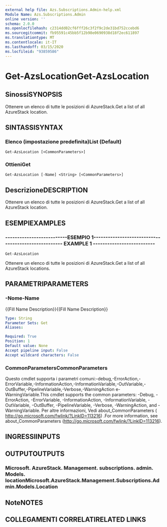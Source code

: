 ```yaml
---
external help file: Azs.Subscriptions.Admin-help.xml
Module Name: Azs.Subscriptions.Admin
online version: ''
schema: 2.0.0
ms.openlocfilehash: c2314dd02cf6fff26c3f2f9c2de31bd752ccebd6
ms.sourcegitcommit: fb95591c45bb5f12b98e0690938d18f2ec611897
ms.translationtype: MT
ms.contentlocale: it-IT
ms.lasthandoff: 03/15/2020
ms.locfileid: "93859586"
---
```

# <span data-ttu-id="4aac8-101">Get-AzsLocation</span><span class="sxs-lookup"><span data-stu-id="4aac8-101">Get-AzsLocation</span></span>

## <span data-ttu-id="4aac8-102">Sinossi</span><span class="sxs-lookup"><span data-stu-id="4aac8-102">SYNOPSIS</span></span>
<span data-ttu-id="4aac8-103">Ottenere un elenco di tutte le posizioni di AzureStack.</span><span class="sxs-lookup"><span data-stu-id="4aac8-103">Get a list of all AzureStack location.</span></span>

## <span data-ttu-id="4aac8-104">SINTASSI</span><span class="sxs-lookup"><span data-stu-id="4aac8-104">SYNTAX</span></span>

### <span data-ttu-id="4aac8-105">Elenco (impostazione predefinita)</span><span class="sxs-lookup"><span data-stu-id="4aac8-105">List (Default)</span></span>
```
Get-AzsLocation [<CommonParameters>]
```

### <span data-ttu-id="4aac8-106">Ottieni</span><span class="sxs-lookup"><span data-stu-id="4aac8-106">Get</span></span>
```
Get-AzsLocation [-Name] <String> [<CommonParameters>]
```

## <span data-ttu-id="4aac8-107">Descrizione</span><span class="sxs-lookup"><span data-stu-id="4aac8-107">DESCRIPTION</span></span>
<span data-ttu-id="4aac8-108">Ottenere un elenco di tutte le posizioni di AzureStack.</span><span class="sxs-lookup"><span data-stu-id="4aac8-108">Get a list of all AzureStack location.</span></span>

## <span data-ttu-id="4aac8-109">ESEMPI</span><span class="sxs-lookup"><span data-stu-id="4aac8-109">EXAMPLES</span></span>

### <span data-ttu-id="4aac8-110">--------------------------ESEMPIO 1--------------------------</span><span class="sxs-lookup"><span data-stu-id="4aac8-110">-------------------------- EXAMPLE 1 --------------------------</span></span>
```
Get-AzsLocation
```

<span data-ttu-id="4aac8-111">Ottenere un elenco di tutte le posizioni di AzureStack.</span><span class="sxs-lookup"><span data-stu-id="4aac8-111">Get a list of all AzureStack locations.</span></span>

## <span data-ttu-id="4aac8-112">PARAMETRI</span><span class="sxs-lookup"><span data-stu-id="4aac8-112">PARAMETERS</span></span>

### <span data-ttu-id="4aac8-113">-Nome</span><span class="sxs-lookup"><span data-stu-id="4aac8-113">-Name</span></span>
<span data-ttu-id="4aac8-114">{{Fill Name Description}}</span><span class="sxs-lookup"><span data-stu-id="4aac8-114">{{Fill Name Description}}</span></span>

```yaml
Type: String
Parameter Sets: Get
Aliases: 

Required: True
Position: 1
Default value: None
Accept pipeline input: False
Accept wildcard characters: False
```

### <span data-ttu-id="4aac8-115">CommonParameters</span><span class="sxs-lookup"><span data-stu-id="4aac8-115">CommonParameters</span></span>
<span data-ttu-id="4aac8-116">Questo cmdlet supporta i parametri comuni:-debug,-ErrorAction,-ErrorVariable,-InformationAction,-InformationVariable,-OutVariable,-OutBuffer,-PipelineVariable,-Verbose,-WarningAction e-WarningVariable.</span><span class="sxs-lookup"><span data-stu-id="4aac8-116">This cmdlet supports the common parameters: -Debug, -ErrorAction, -ErrorVariable, -InformationAction, -InformationVariable, -OutVariable, -OutBuffer, -PipelineVariable, -Verbose, -WarningAction, and -WarningVariable.</span></span> <span data-ttu-id="4aac8-117">Per altre informazioni, Vedi about_CommonParameters ( http://go.microsoft.com/fwlink/?LinkID=113216) .</span><span class="sxs-lookup"><span data-stu-id="4aac8-117">For more information, see about_CommonParameters (http://go.microsoft.com/fwlink/?LinkID=113216).</span></span>

## <span data-ttu-id="4aac8-118">INGRESSI</span><span class="sxs-lookup"><span data-stu-id="4aac8-118">INPUTS</span></span>

## <span data-ttu-id="4aac8-119">OUTPUT</span><span class="sxs-lookup"><span data-stu-id="4aac8-119">OUTPUTS</span></span>

### <span data-ttu-id="4aac8-120">Microsoft. AzureStack. Management. subscriptions. admin. Models. location</span><span class="sxs-lookup"><span data-stu-id="4aac8-120">Microsoft.AzureStack.Management.Subscriptions.Admin.Models.Location</span></span>

## <span data-ttu-id="4aac8-121">Note</span><span class="sxs-lookup"><span data-stu-id="4aac8-121">NOTES</span></span>

## <span data-ttu-id="4aac8-122">COLLEGAMENTI CORRELATI</span><span class="sxs-lookup"><span data-stu-id="4aac8-122">RELATED LINKS</span></span>

